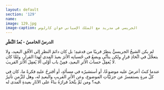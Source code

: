 ```yaml
---
layout: default
section: '129'
name:
image: 129.jpg
image-caption: الجريسي في مدريد مع الملك الإسباني خوان كارلوس
---
```


**الدرسُ الخامسُ - بُعدُ النَّظَرِ**

لم يكن الشيخُ الجريسيُّ ينظرُ قريبًا من قدمَيهِ؛ بل كان دائمَ النظرِ إلى الأفُقِ البعيد، ولا يتعجَّلُ في اتِّخاذِ قرارٍ ولكن يتأنَّى ويضعُ في حُسبانِه الأثرَ بعيدَ المدى لهذا القرارِ، ولمَّا كان لا يُغفِلُ حسابَ الأثرِ البعيدِ، فمِنْ باب أَوْلى ألا يُغفِلَ الأثرَ القريبَ.

عندما كنتُ أعرضُ عليه موضوعًا، أو أستشيرُه في مسألةٍ، أو أقترحُ عليهِ فكرةً ما، كان في كلِّ مرةٍ يستفسرُ عن جزئيَّاتِ الموضوع، وعن الأثرِ القريبِ والبعيدِ له، وهل للزَّمنِ تأثيرٌ فيه؟ ومن ثَمَّ يتَّخذُ قرارَهُ بناءً على الآثارِ بعيدةِ المدى له.
